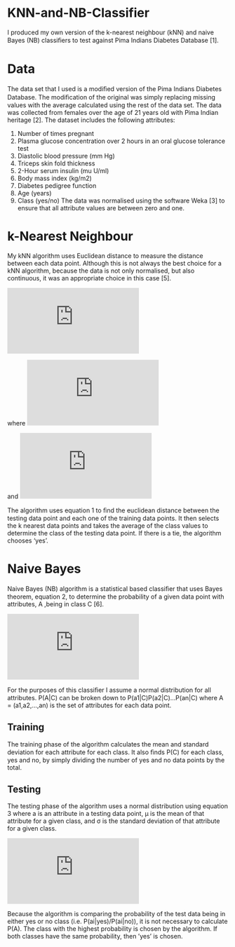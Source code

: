 # KNN-and-NB-Classifier
I produced my own version of the k-nearest neighbour (kNN) and naive Bayes (NB) classiﬁers to test against Pima Indians Diabetes Database [1].
# Data
The data set that I used is a modiﬁed version of the Pima Indians Diabetes Database. The modiﬁcation of the original was simply replacing missing values with the average calculated using the rest of the data set. The data was collected from females over the age of 21 years old with Pima Indian heritage [2]. The dataset includes the following attributes: 
1) Number of times pregnant
2) Plasma glucose concentration over 2 hours in an oral glucose tolerance test
3) Diastolic blood pressure (mm Hg) 
4) Triceps skin fold thickness 
5) 2-Hour serum insulin (mu U/ml) 
6) Body mass index (kg/m2) 
7) Diabetes pedigree function 
8) Age (years) 
9) Class (yes/no)
The data was normalised using the software Weka [3] to ensure that all attribute values are between zero and one.
# k-Nearest Neighbour
My kNN algorithm uses Euclidean distance to measure the distance between each data point. Although this is not always the best choice for a kNN algorithm, because the data is not only normalised, but also continuous, it was an appropriate choice in this case [5].

![equation 1](http://latex.codecogs.com/gif.latex?D%28A%2CB%29%3D%20%5Csqrt%7B%5Csum_%7Bi%3D1%7D%5E%7Bn%7D%28a_i-b_i%29%5E2%7D)

where	![](http://latex.codecogs.com/gif.latex?A%3D%28a_1%2Ca_2%2C...%2Ca_n%29)

and	![](http://latex.codecogs.com/gif.latex?B%3D%28b_1%2Cb_2%2C...%2Cb_n%29)

The algorithm uses equation 1 to ﬁnd the euclidean distance between the testing data point and each one of the training data points. It then selects the k nearest data points and takes the average of the class values to determine the class of the testing data point. If there is a tie, the algorithm chooses ‘yes’.
#  Naive Bayes
Naive Bayes (NB) algorithm is a statistical based classiﬁer that uses Bayes theorem, equation 2, to determine the probability of a given data point with attributes, A ,being in class C [6].

![equation 2](http://latex.codecogs.com/gif.latex?P%28C%7CA%29%3D%5Cfrac%7BP%28A%7CC%29P%28C%29%7D%7BP%28A%29%7D)

For the purposes of this classiﬁer I assume a normal distribution for all attributes. P(A|C) can be broken down to P(a1|C)P(a2|C)...P(an|C) where A = (a1,a2,...,an) is the set of attributes for each data point.
## Training
The training phase of the algorithm calculates the mean and standard deviation for each attribute for each class. It also ﬁnds P(C) for each class, yes and no, by simply dividing the number of yes and no data points by the total.
## Testing
The testing phase of the algorithm uses a normal distribution using equation 3 where a is an attribute in a testing data point, µ is the mean of that attribute for a given class, and σ is the standard deviation of that attribute for a given class.

![equation 3](http://latex.codecogs.com/gif.latex?P%28a_i%7CC%29%3D%20%5Cfrac%7B1%7D%7B%5Csigma%20%5Csqrt%7B2%5CPi%7D%7De%5E-%5Cfrac%7B%28a_i-%5Cmu%29%5E2%7D%7B2%5Csigma%5E2%7D)

Because the algorithm is comparing the probability of the test data being in either yes or no class (i.e. P(ai|yes)/P(ai|no)), it is not necessary to calculate P(A). The class with the highest probability is chosen by the algorithm. If both classes have the same probability, then ’yes’ is chosen.

